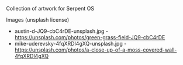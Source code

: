 Collection of artwork for Serpent OS

Images (unsplash license)

 - austin-d-JQ9-cbC4rDE-unsplash.jpg - https://unsplash.com/photos/green-grass-field-JQ9-cbC4rDE
 - mike-uderevsky-4fqXRDI4gXQ-unsplash.jpg - https://unsplash.com/photos/a-close-up-of-a-moss-covered-wall-4fqXRDI4gXQ
